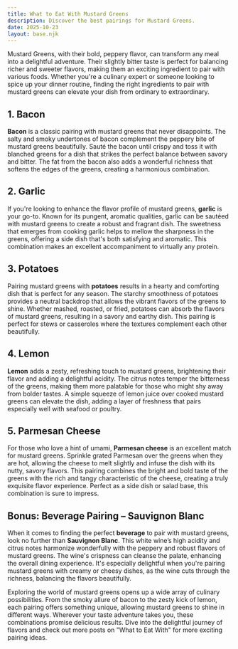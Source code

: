 ```yaml
---
title: What to Eat With Mustard Greens
description: Discover the best pairings for Mustard Greens.
date: 2025-10-23
layout: base.njk
---
```


Mustard Greens, with their bold, peppery flavor, can transform any meal into a delightful adventure. Their slightly bitter taste is perfect for balancing richer and sweeter flavors, making them an exciting ingredient to pair with various foods. Whether you're a culinary expert or someone looking to spice up your dinner routine, finding the right ingredients to pair with mustard greens can elevate your dish from ordinary to extraordinary.

## **1. Bacon**

**Bacon** is a classic pairing with mustard greens that never disappoints. The salty and smoky undertones of bacon complement the peppery bite of mustard greens beautifully. Sauté the bacon until crispy and toss it with blanched greens for a dish that strikes the perfect balance between savory and bitter. The fat from the bacon also adds a wonderful richness that softens the edges of the greens, creating a harmonious combination.

## **2. Garlic**

If you're looking to enhance the flavor profile of mustard greens, **garlic** is your go-to. Known for its pungent, aromatic qualities, garlic can be sautéed with mustard greens to create a robust and fragrant dish. The sweetness that emerges from cooking garlic helps to mellow the sharpness in the greens, offering a side dish that's both satisfying and aromatic. This combination makes an excellent accompaniment to virtually any protein.

## **3. Potatoes**

Pairing mustard greens with **potatoes** results in a hearty and comforting dish that is perfect for any season. The starchy smoothness of potatoes provides a neutral backdrop that allows the vibrant flavors of the greens to shine. Whether mashed, roasted, or fried, potatoes can absorb the flavors of mustard greens, resulting in a savory and earthy dish. This pairing is perfect for stews or casseroles where the textures complement each other beautifully.

## **4. Lemon**

**Lemon** adds a zesty, refreshing touch to mustard greens, brightening their flavor and adding a delightful acidity. The citrus notes temper the bitterness of the greens, making them more palatable for those who might shy away from bolder tastes. A simple squeeze of lemon juice over cooked mustard greens can elevate the dish, adding a layer of freshness that pairs especially well with seafood or poultry.

## **5. Parmesan Cheese**

For those who love a hint of umami, **Parmesan cheese** is an excellent match for mustard greens. Sprinkle grated Parmesan over the greens when they are hot, allowing the cheese to melt slightly and infuse the dish with its nutty, savory flavors. This pairing combines the bright and bold taste of the greens with the rich and tangy characteristic of the cheese, creating a truly exquisite flavor experience. Perfect as a side dish or salad base, this combination is sure to impress.

## **Bonus: Beverage Pairing – Sauvignon Blanc**

When it comes to finding the perfect **beverage** to pair with mustard greens, look no further than **Sauvignon Blanc**. This white wine’s high acidity and citrus notes harmonize wonderfully with the peppery and robust flavors of mustard greens. The wine's crispness can cleanse the palate, enhancing the overall dining experience. It's especially delightful when you're pairing mustard greens with creamy or cheesy dishes, as the wine cuts through the richness, balancing the flavors beautifully.

Exploring the world of mustard greens opens up a wide array of culinary possibilities. From the smoky allure of bacon to the zesty kick of lemon, each pairing offers something unique, allowing mustard greens to shine in different ways. Wherever your taste adventure takes you, these combinations promise delicious results. Dive into the delightful journey of flavors and check out more posts on "What to Eat With" for more exciting pairing ideas.